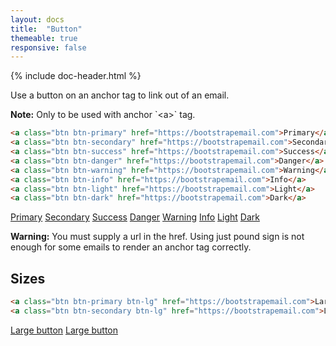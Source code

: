 ```yaml
---
layout: docs
title:  "Button"
themeable: true
responsive: false
---
```

{% include doc-header.html %}

Use a button on an anchor tag to link out of an email.

<div class="alert alert-info">
  <strong>Note:</strong> Only to be used with anchor `&lt;a&gt;` tag.
</div>

```html
<a class="btn btn-primary" href="https://bootstrapemail.com">Primary</a>
<a class="btn btn-secondary" href="https://bootstrapemail.com">Secondary</a>
<a class="btn btn-success" href="https://bootstrapemail.com">Success</a>
<a class="btn btn-danger" href="https://bootstrapemail.com">Danger</a>
<a class="btn btn-warning" href="https://bootstrapemail.com">Warning</a>
<a class="btn btn-info" href="https://bootstrapemail.com">Info</a>
<a class="btn btn-light" href="https://bootstrapemail.com">Light</a>
<a class="btn btn-dark" href="https://bootstrapemail.com">Dark</a>
```

<a href="#" class="btn btn-primary">Primary</a>
<a href="#" class="btn btn-secondary">Secondary</a>
<a href="#" class="btn btn-success">Success</a>
<a href="#" class="btn btn-danger">Danger</a>
<a href="#" class="btn btn-warning">Warning</a>
<a href="#" class="btn btn-info">Info</a>
<a href="#" class="btn btn-light">Light</a>
<a href="#" class="btn btn-dark">Dark</a>

<div class="alert alert-warning">
  <strong>Warning:</strong> You must supply a url in the href. Using just pound sign is not enough for some emails to render an anchor tag correctly.
</div>

## Sizes
```html
<a class="btn btn-primary btn-lg" href="https://bootstrapemail.com">Large button</a>
<a class="btn btn-secondary btn-lg" href="https://bootstrapemail.com">Large button</a>
```

<a href="#" class="btn btn-primary btn-lg">Large button</a>
<a href="#" class="btn btn-secondary btn-lg">Large button</a>
